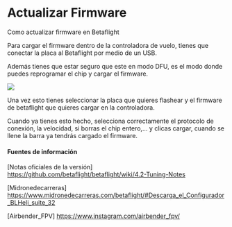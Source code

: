 # Actualizar Firmware

Como actualizar firmware en Betaflight

Para cargar el firmware dentro de la controladora de vuelo, tienes que conectar la placa al Betaflight por medio de un USB.

Además tienes que estar seguro que este en modo DFU, es el modo donde puedes reprogramar el chip y cargar el firmware.

<img class=" wp-image-2717 alignright" src="https://www.midronedecarreras.com/wp-content/uploads/2019/05/DFU_Betaflight.jpg">

Una vez esto tienes seleccionar la placa que quieres flashear y el firmware de betaflight que quieres cargar en la controladora.

Cuando ya tienes esto hecho, selecciona correctamente el protocolo de conexión, la velocidad, si borras el chip entero,… y clicas cargar, cuando se llene la barra ya tendrás cargado el firmware.



#### Fuentes de información

[Notas oficiales de la versión] https://github.com/betaflight/betaflight/wiki/4.2-Tuning-Notes  
 
[Midronedecarreras] https://www.midronedecarreras.com/betaflight/#Descarga_el_Configurador_BLHeli_suite_32  

[Airbender_FPV] https://www.instagram.com/airbender_fpv/
